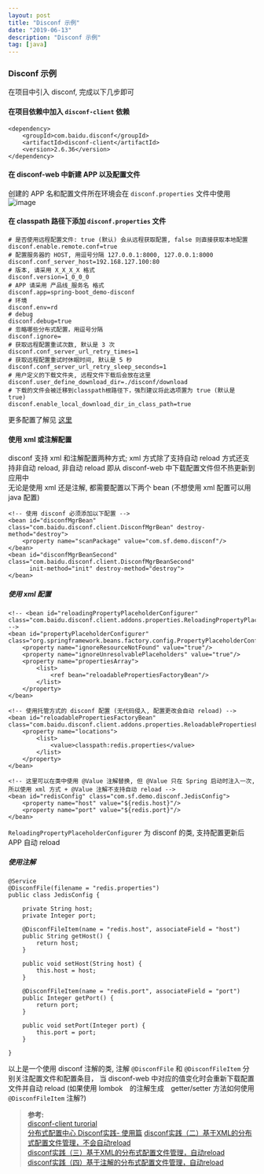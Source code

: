 ```yaml
---
layout: post
title: "Disconf 示例"
date: "2019-06-13"
description: "Disconf 示例"
tag: [java]
---
```


### Disconf 示例
在项目中引入 disconf, 完成以下几步即可

#### 在项目依赖中加入 `disconf-client` 依赖
```
<dependency>
    <groupId>com.baidu.disconf</groupId>
    <artifactId>disconf-client</artifactId>
    <version>2.6.36</version>
</dependency>
```

#### 在 disconf-web 中新建 APP 以及配置文件
创建的 APP 名和配置文件所在环境会在 `disconf.properties` 文件中使用  
![image](https://ws1.sinaimg.cn/large/d8f31fa4ly1g4kl5bnp13j20yf0h13zx.jpg)

#### 在 classpath 路径下添加 `disconf.properties` 文件
```
# 是否使用远程配置文件: true (默认) 会从远程获取配置, false 则直接获取本地配置
disconf.enable.remote.conf=true
# 配置服务器的 HOST, 用逗号分隔 127.0.0.1:8000, 127.0.0.1:8000
disconf.conf_server_host=192.168.127.100:80
# 版本, 请采用 X_X_X_X 格式
disconf.version=1_0_0_0
# APP 请采用 产品线_服务名 格式
disconf.app=spring-boot_demo-disconf
# 环境
disconf.env=rd
# debug
disconf.debug=true
# 忽略哪些分布式配置，用逗号分隔
disconf.ignore=
# 获取远程配置重试次数, 默认是 3 次
disconf.conf_server_url_retry_times=1
# 获取远程配置重试时休眠时间, 默认是 5 秒
disconf.conf_server_url_retry_sleep_seconds=1
# 用户定义的下载文件夹, 远程文件下载后会放在这里
disconf.user_define_download_dir=./disconf/download
# 下载的文件会被迁移到classpath根路径下，强烈建议将此选项置为 true (默认是 true)
disconf.enable_local_download_dir_in_class_path=true
```
更多配置了解见 [这里](https://disconf.readthedocs.io/zh_CN/latest/config/src/client-config.html#disconf-client)

#### 使用 xml 或注解配置
disconf 支持 xml 和注解配置两种方式; xml 方式除了支持自动 reload 方式还支持非自动 reload, 非自动 reload 即从 disconf-web 中下载配置文件但不热更新到应用中  
无论是使用 xml 还是注解, 都需要配置以下两个 bean (不想使用 xml 配置可以用 java 配置)
```
<!-- 使用 disconf 必须添加以下配置 -->
<bean id="disconfMgrBean" class="com.baidu.disconf.client.DisconfMgrBean" destroy-method="destroy">
    <property name="scanPackage" value="com.sf.demo.disconf"/>
</bean>
<bean id="disconfMgrBeanSecond" class="com.baidu.disconf.client.DisconfMgrBeanSecond"
      init-method="init" destroy-method="destroy">
</bean>
```
##### 使用 xml 配置
```
<!-- <bean id="reloadingPropertyPlaceholderConfigurer" class="com.baidu.disconf.client.addons.properties.ReloadingPropertyPlaceholderConfigurer"> -->
<bean id="propertyPlaceholderConfigurer" class="org.springframework.beans.factory.config.PropertyPlaceholderConfigurer">
    <property name="ignoreResourceNotFound" value="true"/>
    <property name="ignoreUnresolvablePlaceholders" value="true"/>
    <property name="propertiesArray">
        <list>
            <ref bean="reloadablePropertiesFactoryBean"/>
        </list>
    </property>
</bean>

<!-- 使用托管方式的 disconf 配置 (无代码侵入, 配置更改会自动 reload) -->
<bean id="reloadablePropertiesFactoryBean" class="com.baidu.disconf.client.addons.properties.ReloadablePropertiesFactoryBean">
    <property name="locations">
        <list>
            <value>classpath:redis.properties</value>
        </list>
    </property>
</bean>

<!-- 这里可以在类中使用 @Value 注解替换, 但 @Value 只在 Spring 启动时注入一次, 所以使用 xml 方式 + @Value 注解不支持自动 reload -->
<bean id="redisConfig" class="com.sf.demo.disconf.JedisConfig">
    <property name="host" value="${redis.host}"/>
    <property name="port" value="${redis.port}"/>
</bean>
```
`ReloadingPropertyPlaceholderConfigurer` 为 disconf 的类, 支持配置更新后 APP 自动 reload

##### 使用注解
```
@Service
@DisconfFile(filename = "redis.properties")
public class JedisConfig {

    private String host;
    private Integer port;

    @DisconfFileItem(name = "redis.host", associateField = "host")
    public String getHost() {
        return host;
    }

    public void setHost(String host) {
        this.host = host;
    }

    @DisconfFileItem(name = "redis.port", associateField = "port")
    public Integer getPort() {
        return port;
    }

    public void setPort(Integer port) {
        this.port = port;
    }

}

```
以上是一个使用 disconf 注解的类, 注解 `@DisconfFile` 和 `@DisconfFileItem` 分别关注配置文件和配置条目， 当 disconf-web 中对应的值变化时会重新下载配置文件并自动 reload (如果使用 lombok　的注解生成　getter/setter 方法如何使用 `@DisconfFileItem` 注解?)

>**参考:**  
[disconf-client turorial](https://disconf.readthedocs.io/zh_CN/latest/tutorial-client/index.html)  
[分布式配置中心 Disconf实践- 使用篇](http://www.dczou.com/viemall/758.html)
[disconf实践（二）基于XML的分布式配置文件管理，不会自动reload](https://www.cnblogs.com/warehouse/p/6883658.html)  
[disconf实践（三）基于XML的分布式配置文件管理，自动reload](https://www.cnblogs.com/warehouse/p/6885444.html)  
[disconf实践（四）基于注解的分布式配置文件管理，自动reload](https://www.cnblogs.com/warehouse/p/6885483.html)
